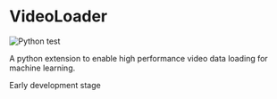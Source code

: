 # VideoLoader

![Python test](https://github.com/huww98/VideoLoader/workflows/Test/badge.svg)

A python extension to enable high performance video data loading for machine learning.

Early development stage

